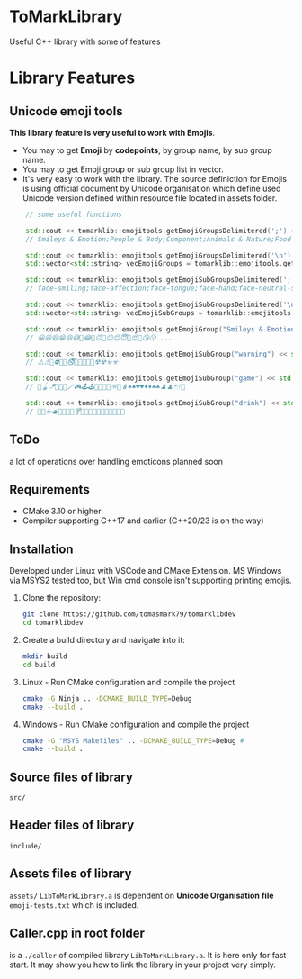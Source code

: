 # ToMarkLibrary

Useful C++ library with some of features 

# Library Features

## Unicode emoji tools

**This library feature is very useful to work with Emojis**.

- You may to get **Emoji** by **codepoints**, by group name, by sub group name.
- You may to get Emoji group or sub group list in vector.
- It's very easy to work with the library.
The source definiction for Emojis is using official document by Unicode organisation which define used Unicode version defined within resource file located in assets folder.

```cpp
    // some useful functions

    std::cout << tomarklib::emojitools.getEmojiGroupsDelimitered(';') << std::endl;
    // Smileys & Emotion;People & Body;Component;Animals & Nature;Food & Drink;Travel & Places;Activities;Objects;Symbols;Flags

    std::cout << tomarklib::emojitools.getEmojiGroupsDelimitered('\n') << std::endl; // new line delimiter
    std::vector<std::string> vecEmojiGroups = tomarklib::emojitools.getEmojiGroupsList(); // get the list of emoji groups

    std::cout << tomarklib::emojitools.getEmojiSubGroupsDelimitered(';') << std::endl;
    // face-smiling;face-affection;face-tongue;face-hand;face-neutral-skeptical;face-sleepy;face-unwell;face-hat;face-glasses ...

    std::cout << tomarklib::emojitools.getEmojiSubGroupsDelimitered('\n') << std::endl; // new line delimiter
    std::vector<std::string> vecEmojiSubGroups = tomarklib::emojitools.getEmojiSubGroupsList(); // get the list of emoji sub groups

    std::cout << tomarklib::emojitools.getEmojiGroup("Smileys & Emotion") << std::endl;
    // 😀😃😄😁😆😅🤣😂🙂🙃🫠😉😊😇🥰😍🤩😘😗 ...

    std::cout << tomarklib::emojitools.getEmojiSubGroup("warning") << std::endl;
    // ⚠️⚠🚸⛔🚫🚳🚭🚯🚱🚷📵🔞☢️☢☣️☣

    std::cout << tomarklib::emojitools.getEmojiSubGroup("game") << std::endl;
    // 🎯🪀🪁🔫🎱🔮🪄🎮🕹️🕹🎰🎲🧩🧸🪅🪩🪆♠️♠♥️♥♦️♦♣️♣♟️♟🃏🀄🎴

    std::cout << tomarklib::emojitools.getEmojiSubGroup("drink") << std::endl;
    // 🍼🥛☕🫖🍵🍶🍾🍷🍸🍹🍺🍻🥂🥃🫗🥤🧋🧃🧉🧊

```    




## ToDo

a lot of operations over handling emoticons
planned soon

## Requirements

- CMake 3.10 or higher
- Compiler supporting C++17 and earlier (C++20/23 is on the way)

## Installation

Developed under Linux with VSCode and CMake Extension.
MS Windows via MSYS2 tested too, but Win cmd console isn't supporting printing emojis.


1. Clone the repository:
    ```sh
    git clone https://github.com/tomasmark79/tomarklibdev
    cd tomarklibdev
    ```

2. Create a build directory and navigate into it:
    ```sh
    mkdir build
    cd build
    ```

3. Linux - Run CMake configuration and compile the project
    ```sh
    cmake -G Ninja .. -DCMAKE_BUILD_TYPE=Debug 
    cmake --build .
    ```
3. Windows - Run CMake configuration and compile the project
     ```sh
    cmake -G "MSYS Makefiles" .. -DCMAKE_BUILD_TYPE=Debug #
    cmake --build .
    ```

## Source files of library
`src/`

## Header files of library
`include/`

## Assets files of library
`assets/`
`LibToMarkLibrary.a` is dependent on **Unicode Organisation file** `emoji-tests.txt` which is included.

## Caller.cpp in root folder
is a `./caller` of compiled library `LibToMarkLibrary.a`. It is here only for fast start. It may show you how to link the library in your project very simply.
